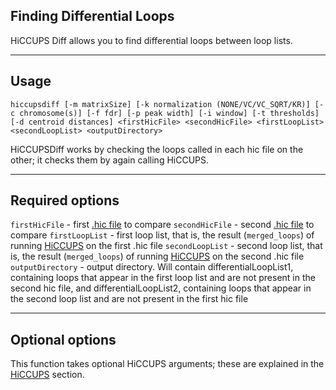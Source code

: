 ## Finding Differential Loops

HiCCUPS Diff allows you to find differential loops between loop lists.

----
## Usage
```
hiccupsdiff [-m matrixSize] [-k normalization (NONE/VC/VC_SQRT/KR)] [-c chromosome(s)] [-f fdr] [-p peak width] [-i window] [-t thresholds] [-d centroid distances] <firstHicFile> <secondHicFile> <firstLoopList> <secondLoopList> <outputDirectory>
```

HiCCUPSDiff works by checking the loops called in each hic file on the other; it checks them by again calling HiCCUPS.  

----	

## Required options
`firstHicFile` - first [.hic file](Data) to compare
`secondHicFile` - second [.hic file](Data) to compare
`firstLoopList` - first loop list, that is, the result (`merged_loops`) of running [HiCCUPS](HiCCUPS) on the first .hic file
`secondLoopList` - second loop list, that is, the result (`merged_loops`) of running [HiCCUPS](HiCCUPS) on the second .hic file
`outputDirectory` - output directory. Will contain differentialLoopList1, containing loops that appear in the first loop list and are not present in the second hic file, and differentialLoopList2, containing loops that appear in the second loop list and are not present in the first hic file

----

## Optional options
This function takes optional HiCCUPS arguments; these are explained in the [HiCCUPS](HiCCUPS) section.